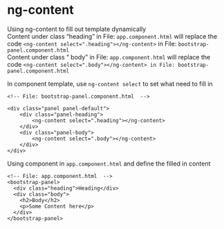 # ng-content
Using ng-content to fill out template dynamically<br>
Content under class “heading” in File: ```app.component.html``` will replace the code ```<ng-content select=".heading"></ng-content>``` in File: ```bootstrap-panel.component.html```<br>
Content under class “ body” in File: ```app.component.html``` will replace the code ```<ng-content select=".body"></ng-content> in File: bootstrap-panel.component.html```


In component template, use ```ng-content select``` to set what need to fill in
```
<!-- File: bootstrap-panel.component.html  -->

<div class="panel panel-default">
    <div class="panel-heading">
        <ng-content select=".heading"></ng-content> 
    </div>
    <div class="panel-body">
        <ng-content select=".body"></ng-content>
    </div>
</div>
```

Using component in ```app.component.html``` and define the filled in content
```
<!-- File: app.component.html  -->
<bootstrap-panel>
  <div class="heading">Heading</div>
  <div class="body">
    <h2>Body</h2>
    <p>Some Content here</p>
  </div>
</bootstrap-panel>
```
